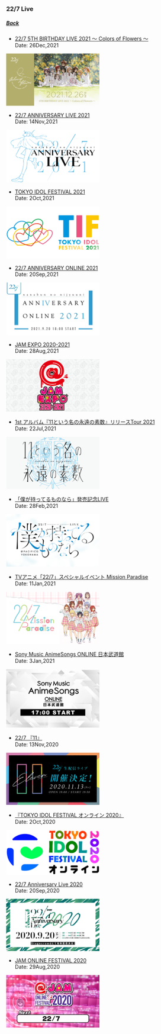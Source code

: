 ﻿### 22/7 Live
##### [Back](../../../readme.md)

- [22/7 5TH BIRTHDAY LIVE 2021 ～ Colors of Flowers ～](5th_BDLive_2021.md)<br>
Date: 26Dec,2021<br>
<img src="../../../Img/227Live/img_5th_BDLive_2021.png" width="50%">

- [22/7 ANNIVERSARY LIVE 2021](Ann_Live_2021.md)<br>
Date: 14Nov,2021<br>
<img src="../../../Img/227Live/img_live_AnniversaryLive2021.png" width="50%">

- [TOKYO IDOL FESTIVAL 2021](TIF2021.md)<br>
Date: 2Oct,2021<br>
<img src="../../../Img/227Live/img_TIF2021.png" width="50%">

- [22/7 ANNIVERSARY ONLINE 2021](Ann_Online_2021.md)<br>
Date: 20Sep,2021<br>
<img src="../../../Img/227Live/img_live_AnniversaryOnline2021.jpg" width="50%">

- [JAM EXPO 2020-2021](JAM_Expo_2021.md)<br>
Date: 28Aug,2021<br>
<img src="../../../Img/227Live/img_JAM_Expo_2021.png" width="50%">

- [1st アルバム『11という名の永遠の素数』リリースTour 2021](1stAL_ReleaseLive.md)<br>
Date: 22Jul,2021<br>
<img src="../../../Img/227Live/img_1stAL_ReleaseLive.png" width="50%">

- [「僕が持ってるものなら」発売記念LIVE](7thSingle_ReleaseLive.md)<br>
Date: 28Feb,2021<br>
<img src="../../../Img/227Live/img_7thSingle_ReleaseLive.png" width="50%">

- [TVアニメ「22/7」スペシャルイベント Mission Paradise](TVAnime_MissionParadise.md)<br>
Date: 11Jan,2021<br>
<img src="../../../Img/227Live/img_TVAnime_MissionParadise.png" width="50%">

- [Sony Music AnimeSongs ONLINE 日本武道館](SonyMusic_Budokan.md)<br>
Date: 3Jan,2021<br>
<img src="../../../Img/227Live/img_SonyMusic_Budokan.jpg" width="50%">

- [22/7 『11』](11_Live.md)<br>
Date: 13Nov,2020<br>
<img src="../../../Img/227Live/img_live_11.jpg" width="50%">

- [『TOKYO IDOL FESTIVAL オンライン 2020』](TIF2020Online.md)<br>
Date: 2Oct,2020<br>
<img src="../../../Img/227Live/img_TIF2020Online.png" width="50%">

- [22/7 Anniversary Live 2020](Ann_Live_2020.md)<br>
Date: 20Sep,2020<br>
<img src="../../../Img/227Live/img_live_2020anniversary.jpg" width="50%">

- [JAM ONLINE FESTIVAL 2020](JAM_Online_2020.md)<br>
Date: 29Aug,2020<br>
<img src="../../../Img/227Live/JAM_Online_Fest_2020.png" width="50%">
